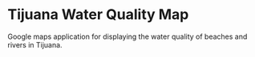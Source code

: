 # Tijuana Water Quality Map

Google maps application for displaying the water quality of beaches and rivers in Tijuana.
